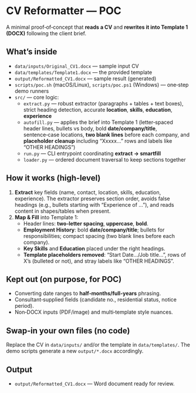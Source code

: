 # CV Reformatter — POC

A minimal proof‑of‑concept that **reads a CV** and **rewrites it into Template 1 (DOCX)** following the client brief.

## What’s inside
- `data/inputs/Original_CV1.docx` — sample input CV
- `data/templates/Template1.docx` — the provided template
- `output/Reformatted_CV1.docx` — sample result (generated)
- `scripts/poc.sh` (macOS/Linux), `scripts/poc.ps1` (Windows) — one‑step demo runners
- `src/` — core logic:
  - `extract.py` — robust extractor (paragraphs + tables + text boxes), strict heading detection, accurate **location**, **skills**, **education**, **experience**
  - `autofill.py` — applies the brief into Template 1 (letter‑spaced header lines, bullets vs body, bold **date/company/title**, sentence‑case locations, **two blank lines** before each company, and **placeholder cleanup** including “Xxxxx…” rows and labels like “OTHER HEADINGS”)
  - `run.py` — CLI entrypoint coordinating **extract → smartfill**
  - `loader.py` — ordered document traversal to keep sections together

## How it works (high‑level)
1) **Extract** key fields (name, contact, location, skills, education, experience). The extractor preserves section order, avoids false headings (e.g., bullets starting with “Experience of …”), and reads content in shapes/tables when present.
2) **Map & Fill** into Template 1:
   - Header lines: **two‑letter spacing**, **uppercase**, **bold**.
   - **Employment History**: bold **date/company/title**; bullets for responsibilities; compact spacing (two blank lines before each company).
   - **Key Skills** and **Education** placed under the right headings.
   - **Template placeholders removed**: “Start Date…/Job title…”, rows of X’s (bulleted or not), and stray labels like “OTHER HEADINGS”.

## Kept out (on purpose, for POC)
- Converting date ranges to **half‑months/full‑years** phrasing.
- Consultant‑supplied fields (candidate no., residential status, notice period).
- Non‑DOCX inputs (PDF/image) and multi‑template style nuances.

## Swap‑in your own files (no code)
Replace the CV in `data/inputs/` and/or the template in `data/templates/`. The demo scripts generate a new `output/*.docx` accordingly.

## Output
- `output/Reformatted_CV1.docx` — Word document ready for review.
